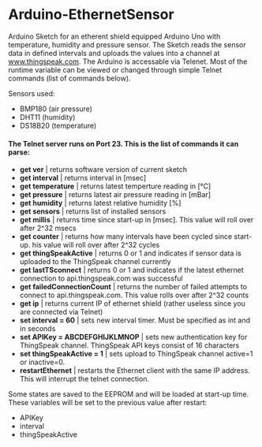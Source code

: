 # Arduino-EthernetSensor
Arduino Sketch for an etherent shield equipped Arduino Uno with temperature, humidity and pressure sensor. The Sketch reads the sensor data in defined intervals and uploads the values into a channel at www.thingspeak.com. The Arduino is accessable via Telenet. Most of the runtime variable can be viewed or changed through simple Telnet commands (list of commands below).

Sensors used:
- BMP180 (air pressure)
- DHT11 (humidity)
- DS18B20 (temperature)

#### The Telnet server runs on Port 23. This is the list of commands it can parse:
- **get ver** | returns software version of current sketch
- **get interval** | returns interval in [msec]
- **get temperature** | returns latest temperture reading in [°C]
- **get pressure** | returns latest air pressure reading in [mBar]
- **get humidity** | returns latest relative humidity [%]
- **get sensors** | returns list of installed sensors
- **get millis** | returns time since start-up in [msec]. This value will roll over after 2^32 msecs
- **get counter** | returns how many intervals have been cycled since start-up. his value will roll over after 2^32 cycles
- **get thingSpeakActive** | returns 0 or 1 and indicates if sensor data is uploaded to the ThingSpeak channel currently
- **get lastTSconnect** | returns 0 or 1 and indicates if the latest ethernet connection to api.thingspeak.com was successful
- **get failedConnectionCount** | returns the number of failed attempts to connect to api.thingspeak.com. This value rolls over after 2^32 counts
- **get ip** | returns current IP of ethernet shield (rather useless since you are connected via Telnet)
- **set interval = 60** | sets new interval timer. Must be specified as int and in seconds
- **set APIKey = ABCDEFGHIJKLMNOP** | sets new authentication key for ThingSpeak channel. ThingSpeak API keys consist of 16 characters
- **set thingSpeakActive = 1** | sets upload to ThingSpeak channel active=1 or inactive=0. 
- **restartEthernet** | restarts the Ethernet client with the same IP address. This will interrupt the telnet connection.
 
Some states are saved to the EEPROM and will be loaded at start-up time. These variables will be set to the previous value after restart:
- APIKey
- interval
- thingSpeakActive

